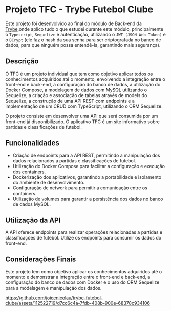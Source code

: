 # Projeto TFC - Trybe Futebol Clube

Este projeto foi desenvolvido ao final do módulo de Back-end da [Trybe](https://www.betrybe.com/),onde aplico tudo o que estudei durante este módulo, principalmente o `Typescript`, `Sequelize` e autenticação, utilizando o `JWT (JSON Web Token)` e o `BCrypt` (ele faz o hash da sua senha para ser criptografada no banco de dados, para que ninguém possa entendê-la, garantindo mais segurança).

## Descrição

O TFC é um projeto individual que tem como objetivo aplicar todos os conhecimentos adquiridos até o momento, envolvendo a integração entre o front-end e back-end, a configuração do banco de dados, a utilização do Docker Compose, a modelagem de dados com MySQL utilizando o Sequelize, a criação e associação de tabelas através de models do Sequelize, a construção de uma API REST com endpoints e a implementação de um CRUD com TypeScript, utilizando o ORM Sequelize.

O projeto consiste em desenvolver uma API que será consumida por um front-end já disponibilizado. O aplicativo TFC é um site informativo sobre partidas e classificações de futebol.

## Funcionalidades

- Criação de endpoints para a API REST, permitindo a manipulação dos dados relacionados a partidas e classificações de futebol.
- Utilização do Docker Compose para facilitar a configuração e execução dos containers.
- Dockerização dos aplicativos, garantindo a portabilidade e isolamento do ambiente de desenvolvimento.
- Configuração de network para permitir a comunicação entre os containers.
- Utilização de volumes para garantir a persistência dos dados no banco de dados MySQL.

## Utilização da API

A API oferece endpoints para realizar operações relacionadas a partidas e classificações de futebol. Utilize os endpoints para consumir os dados do front-end.

## Considerações Finais

Este projeto tem como objetivo aplicar os conhecimentos adquiridos até o momento e demonstrar a integração entre o front-end e back-end, a configuração do banco de dados com Docker e o uso do ORM Sequelize para a modelagem e manipulação dos dados.

https://github.com/joicenicolau/trybe-futebol-clube/assets/112522719/d7cc6c4a-7fdb-408b-900e-68378c934106

